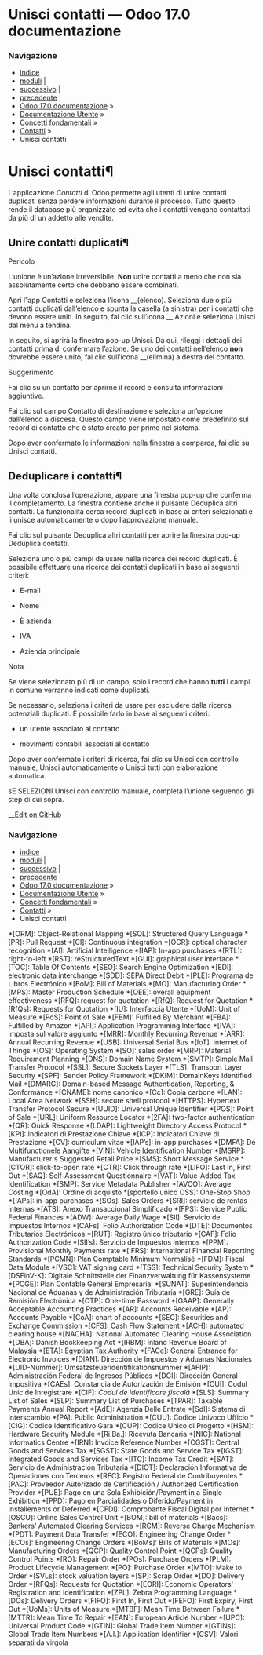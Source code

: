 # Unisci contatti — Odoo 17.0 documentazione

### Navigazione

  * [indice](../../../genindex.html "Indice generale")
  * [moduli](../../../py-modindex.html "Indice del modulo Python") |
  * [successivo](../export_import_data.html "Esportare e importare dati") |
  * [precedente](../contacts.html "Contatti") |
  * [Odoo 17.0 documentazione](../../../index-2.html) »
  * [Documentazione Utente](../../../applications.html) »
  * [Concetti fondamentali](../../essentials.html) »
  * [Contatti](../contacts.html) »
  * Unisci contatti



# Unisci contatti¶

L’applicazione _Contatti_ di Odoo permette agli utenti di unire contatti duplicati senza perdere informazioni durante il processo. Tutto questo rende il database più organizzato ed evita che i contatti vengano contattati da più di un addetto alle vendite.

## Unire contatti duplicati¶

Pericolo

L’unione è un’azione irreversibile. **Non** unire contatti a meno che non sia assolutamente certo che debbano essere combinati.

Apri l”app Contatti e seleziona l’icona __(elenco). Seleziona due o più contatti duplicati dall’elenco e spunta la casella (a sinistra) per i contatti che devono essere uniti. In seguito, fai clic sull’icona __ Azioni e seleziona Unisci dal menu a tendina.

In seguito, si aprirà la finestra pop-up Unisci. Da qui, rileggi i dettagli dei contatti prima di confermare l’azione. Se uno dei contatti nell’elenco **non** dovrebbe essere unito, fai clic sull’icona __(elimina) a destra del contatto.

Suggerimento

Fai clic su un contatto per aprirne il record e consulta informazioni aggiuntive.

Fai clic sul campo Contatto di destinazione e seleziona un’opzione dall’elenco a discesa. Questo campo viene impostato come predefinito sul record di contatto che è stato creato per primo nel sistema.

Dopo aver confermato le informazioni nella finestra a comparda, fai clic su Unisci contatti.

## Deduplicare i contatti¶

Una volta conclusa l’operazione, appare una finestra pop-up che conferma il completamento. La finestra contiene anche il pulsante Deduplica altri contatti. La funzionalità cerca record duplicati in base ai criteri selezionati e li unisce automaticamente o dopo l’approvazione manuale.

Fai clic sul pulsante Deduplica altri contatti per aprire la finestra pop-up Deduplica contatti.

Seleziona uno o più campi da usare nella ricerca dei record duplicati. È possibile effettuare una ricerca dei contatti duplicati in base ai seguenti criteri:

  * E-mail

  * Nome

  * È azienda

  * IVA

  * Azienda principale




Nota

Se viene selezionato più di un campo, solo i record che hanno **tutti** i campi in comune verranno indicati come duplicati.

Se necessario, seleziona i criteri da usare per escludere dalla ricerca potenziali duplicati. È possibile farlo in base ai seguenti criteri:

  * un utente associato al contatto

  * movimenti contabili associati al contatto




Dopo aver confermato i criteri di ricerca, fai clic su Unisci con controllo manuale, Unisci automaticamente o Unisci tutti con elaborazione automatica.

sE SELEZIONI Unisci con controllo manuale, completa l’unione seguendo gli step di cui sopra.

[ __Edit on GitHub](https://github.com/odoo/documentation/edit/17.0/content/applications/essentials/contacts/merge.rst)

### Navigazione

  * [indice](../../../genindex.html "Indice generale")
  * [moduli](../../../py-modindex.html "Indice del modulo Python") |
  * [successivo](../export_import_data.html "Esportare e importare dati") |
  * [precedente](../contacts.html "Contatti") |
  * [Odoo 17.0 documentazione](../../../index-2.html) »
  * [Documentazione Utente](../../../applications.html) »
  * [Concetti fondamentali](../../essentials.html) »
  * [Contatti](../contacts.html) »
  * Unisci contatti


  *[ORM]: Object-Relational Mapping
  *[SQL]: Structured Query Language
  *[PR]: Pull Request
  *[CI]: Continuous integration
  *[OCR]: optical character recognition
  *[AI]: Artificial Intelligence
  *[IAP]: In-app purchases
  *[RTL]: right-to-left
  *[RST]: reStructuredText
  *[GUI]: graphical user interface
  *[TOC]: Table Of Contents
  *[SEO]: Search Engine Optimization
  *[EDI]: electronic data interchange
  *[SDD]: SEPA Direct Debit
  *[PLE]: Programa de Libros Electrónico
  *[BoM]: Bill of Materials
  *[MO]: Manufacturing Order
  *[MPS]: Master Production Schedule
  *[OEE]: overall equipment effectiveness
  *[RFQ]: request for quotation
  *[RfQ]: Request for Quotation
  *[RfQs]: Requests for Quotation
  *[IU]: Interfaccia Utente
  *[UoM]: Unit of Measure
  *[PoS]: Point of Sale
  *[FBM]: Fulfilled By Merchant
  *[FBA]: Fulfilled by Amazon
  *[API]: Application Programming Interface
  *[IVA]: imposta sul valore aggiunto
  *[MRR]: Monthly Recurring Revenue
  *[ARR]: Annual Recurring Revenue
  *[USB]: Universal Serial Bus
  *[IoT]: Internet of Things
  *[OS]: Operating System
  *[SO]: sales order
  *[MRP]: Material Requirement Planning
  *[DNS]: Domain Name System
  *[SMTP]: Simple Mail Transfer Protocol
  *[SSL]: Secure Sockets Layer
  *[TLS]: Transport Layer Security
  *[SPF]: Sender Policy Framework
  *[DKIM]: DomainKeys Identified Mail
  *[DMARC]: Domain-based Message Authentication, Reporting, & Conformance
  *[CNAME]: nome canonico
  *[Cc]: Copia carbone
  *[LAN]: Local Area Network
  *[SSH]: secure shell protocol
  *[HTTPS]: Hypertext Transfer Protocol Secure
  *[UUID]: Universal Unique Identifier
  *[POS]: Point of Sale
  *[URL]: Uniform Resource Locator
  *[2FA]: two-factor authentication
  *[QR]: Quick Response
  *[LDAP]: Lightweight Directory Access Protocol
  *[KPI]: Indicatori di Prestazione Chiave
  *[ICP]: Indicatori Chiave di Prestazione
  *[CV]: curriculum vitae
  *[IAP’s]: in-app purchases
  *[DMFA]: De Multifunctionele Aangifte
  *[VIN]: Vehicle Identification Number
  *[MSRP]: Manufacturer's Suggested Retail Price
  *[SMS]: Short Message Service
  *[CTOR]: click-to-open rate
  *[CTR]: Click through rate
  *[LIFO]: Last In, First Out
  *[SAQ]: Self-Assessment Questionnaire
  *[VAT]: Value-Added Tax Identification
  *[SMP]: Service Metadata Publisher
  *[AVCO]: Average Costing
  *[OdA]: Ordine di acquisto
  *[sportello unico OSS]: One-Stop Shop
  *[IAPs]: in-app purchases
  *[SOs]: Sales Orders
  *[SRI]: servicio de rentas internas
  *[ATS]: Anexo Transaccional Simplificado
  *[FPS]: Service Public Federal Finances
  *[ADW]: Average Daily Wage
  *[SII]: Servicio de Impuestos Internos
  *[CAFs]: Folio Authorization Code
  *[DTE]: Documentos Tributarios Electrónicos
  *[RUT]: Registro único tributario
  *[CAF]: Folio Authorization Code
  *[SII’s]: Servicio de Impuestos Internos
  *[PPM]: Provisional Monthly Payments rate
  *[IFRS]: International Financial Reporting Standards
  *[PCMN]: Plan Comptable Minimum Normalisé
  *[FDM]: Fiscal Data Module
  *[VSC]: VAT signing card
  *[TSS]: Technical Security System
  *[DSFinV-K]: Digitale Schnittstelle der Finanzverwaltung für Kassensysteme
  *[PCGE]: Plan Contable General Empresarial
  *[SUNAT]: Superintendencia Nacional de Aduanas y de Administración Tributaria
  *[GRE]: Guía de Remisión Electrónica
  *[OTP]: One-time Password
  *[GAAP]: Generally Acceptable Accounting Practices
  *[AR]: Accounts Receivable
  *[AP]: Accounts Payable
  *[CoA]: chart of accounts
  *[SEC]: Securities and Exchange Commission
  *[CFS]: Cash Flow Statement
  *[ACH]: automated clearing house
  *[NACHA]: National Automated Clearing House Association
  *[DBA]: Danish Bookkeeping Act
  *[IRBM]: Inland Revenue Board of Malaysia
  *[ETA]: Egyptian Tax Authority
  *[FACe]: General Entrance for Electronic Invoices
  *[DIAN]: Dirección de Impuestos y Aduanas Nacionales
  *[UID-Nummer]: Umsatzsteueridentifikationsnummer
  *[AFIP]: Administración Federal de Ingresos Públicos
  *[DGI]: Dirección General Impositiva
  *[CAEs]: Constancia de Autorización de Emisión
  *[CUI]: Codul Unic de Inregistrare
  *[CIF]: *Codul de identificare fiscală*
  *[SLS]: Summary List of Sales
  *[SLP]: Summary List of Purchases
  *[TPAR]: Taxable Payments Annual Report
  *[AdE]: Agenzia Delle Entrate
  *[SdI]: Sistema di Interscambio
  *[PA]: Public Administration
  *[CUU]: Codice Univoco Ufficio
  *[CIG]: Codice Identificativo Gara
  *[CUP]: Codice Unico di Progetto
  *[HSM]: Hardware Security Module
  *[Ri.Ba.]: Ricevuta Bancaria
  *[NIC]: National Informatics Centre
  *[IRN]: Invoice Reference Number
  *[CGST]: Central Goods and Services Tax
  *[SGST]: State Goods and Service Tax
  *[IGST]: Integrated Goods and Services Tax
  *[ITC]: Income Tax Credit
  *[SAT]: Servicio de Administración Tributaria
  *[DIOT]: Declaración Informativa de Operaciones con Terceros
  *[RFC]: Registro Federal de Contribuyentes
  *[PAC]: Proveedor Autorizado de Certificación / Authorized Certification Provider
  *[PUE]: Pago en una Sola Exhibición/Payment in a Single Exhibition
  *[PPD]: Pago en Parcialidades o Diferido/Payment in Installements or Deferred
  *[CFDI]: Comprobante Fiscal Digital por Internet
  *[OSCU]: Online Sales Control Unit
  *[BOM]: bill of materials
  *[Bacs]: Bankers' Automated Clearing Services
  *[RCM]: Reverse Charge Mechanism
  *[PDT]: Payment Data Transfer
  *[ECO]: Engineering Change Order
  *[ECOs]: Engineering Change Orders
  *[BoMs]: Bills of Materials
  *[MOs]: Manufacturing Orders
  *[QCP]: Quality Control Point
  *[QCPs]: Quality Control Points
  *[RO]: Repair Order
  *[POs]: Purchase Orders
  *[PLM]: Product Lifecycle Management
  *[PO]: Purchase Order
  *[MTO]: Make to Order
  *[SVLs]: stock valuation layers
  *[SP]: Scrap Order
  *[DO]: Delivery Order
  *[RFQs]: Requests for Quotation
  *[EORI]: Economic Operators' Registration and Identification
  *[ZPL]: Zebra Programming Language
  *[DOs]: Delivery Orders
  *[FIFO]: First In, First Out
  *[FEFO]: First Expiry, First Out
  *[UoMs]: Units of Measure
  *[MTBF]: Mean Time Between Failure
  *[MTTR]: Mean Time To Repair
  *[EAN]: European Article Number
  *[UPC]: Universal Product Code
  *[GTIN]: Global Trade Item Number
  *[GTINs]: Global Trade Item Numbers
  *[A.I.]: Application Identifier
  *[CSV]: Valori separati da virgola